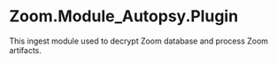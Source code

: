 # Zoom.Module_Autopsy.Plugin
This ingest module used to decrypt Zoom database and process Zoom artifacts.
